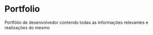 # Portfolio
Portfólio de desenvolvedor contendo todas as informações relevantes e realizações do mesmo
